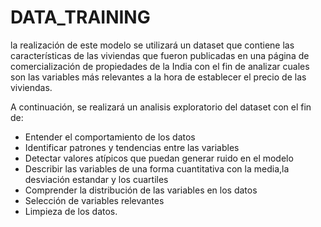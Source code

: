 # DATA_TRAINING
la realización de este modelo se utilizará un dataset que contiene las características de las viviendas que fueron publicadas en una página de comercialización de propiedades de la India con el fin de analizar cuales son las variables más relevantes a la hora de establecer el precio de las viviendas.

A continuación, se realizará un analisis exploratorio del dataset con el fin de:
- Entender  el comportamiento de los datos
- Identificar patrones y tendencias entre las variables
- Detectar valores atípicos que puedan generar ruido en el modelo
- Describir las variables de una forma cuantitativa con la media,la desviación estandar y los cuartiles
- Comprender la distribución de las variables en los datos
- Selección de variables relevantes
- Limpieza de los datos.

